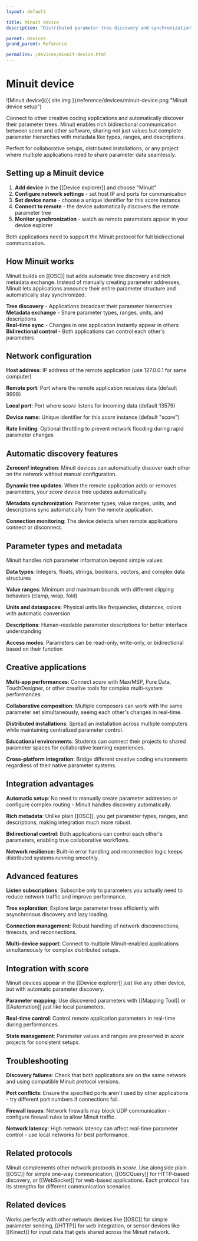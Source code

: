 ```yaml
---
layout: default

title: Minuit device
description: "Distributed parameter tree discovery and synchronization"

parent: Devices
grand_parent: Reference

permalink: /devices/minuit-device.html
---
```

# Minuit device

![Minuit device]({{ site.img }}/reference/devices/minuit-device.png "Minuit device setup")

Connect to other creative coding applications and automatically discover their parameter trees. Minuit enables rich bidirectional communication between *score* and other software, sharing not just values but complete parameter hierarchies with metadata like types, ranges, and descriptions.

Perfect for collaborative setups, distributed installations, or any project where multiple applications need to share parameter data seamlessly.

## Setting up a Minuit device

1. **Add device** in the [[Device explorer]] and choose "Minuit"
2. **Configure network settings** - set host IP and ports for communication
3. **Set device name** - choose a unique identifier for this *score* instance  
4. **Connect to remote** - the device automatically discovers the remote parameter tree
5. **Monitor synchronization** - watch as remote parameters appear in your device explorer

Both applications need to support the Minuit protocol for full bidirectional communication.

## How Minuit works

Minuit builds on [[OSC]] but adds automatic tree discovery and rich metadata exchange. Instead of manually creating parameter addresses, Minuit lets applications announce their entire parameter structure and automatically stay synchronized.

**Tree discovery** - Applications broadcast their parameter hierarchies  
**Metadata exchange** - Share parameter types, ranges, units, and descriptions  
**Real-time sync** - Changes in one application instantly appear in others  
**Bidirectional control** - Both applications can control each other's parameters

## Network configuration

**Host address**: IP address of the remote application (use 127.0.0.1 for same computer)

**Remote port**: Port where the remote application receives data (default 9998)

**Local port**: Port where *score* listens for incoming data (default 13579)  

**Device name**: Unique identifier for this *score* instance (default "score")

**Rate limiting**: Optional throttling to prevent network flooding during rapid parameter changes

## Automatic discovery features

**Zeroconf integration**: Minuit devices can automatically discover each other on the network without manual configuration.

**Dynamic tree updates**: When the remote application adds or removes parameters, your *score* device tree updates automatically.

**Metadata synchronization**: Parameter types, value ranges, units, and descriptions sync automatically from the remote application.

**Connection monitoring**: The device detects when remote applications connect or disconnect.

## Parameter types and metadata

Minuit handles rich parameter information beyond simple values:

**Data types**: Integers, floats, strings, booleans, vectors, and complex data structures

**Value ranges**: Minimum and maximum bounds with different clipping behaviors (clamp, wrap, fold)

**Units and dataspaces**: Physical units like frequencies, distances, colors with automatic conversion

**Descriptions**: Human-readable parameter descriptions for better interface understanding

**Access modes**: Parameters can be read-only, write-only, or bidirectional based on their function

## Creative applications

**Multi-app performances**: Connect *score* with Max/MSP, Pure Data, TouchDesigner, or other creative tools for complex multi-system performances.

**Collaborative composition**: Multiple composers can work with the same parameter set simultaneously, seeing each other's changes in real-time.

**Distributed installations**: Spread an installation across multiple computers while maintaining centralized parameter control.

**Educational environments**: Students can connect their projects to shared parameter spaces for collaborative learning experiences.

**Cross-platform integration**: Bridge different creative coding environments regardless of their native parameter systems.

## Integration advantages

**Automatic setup**: No need to manually create parameter addresses or configure complex routing - Minuit handles discovery automatically.

**Rich metadata**: Unlike plain [[OSC]], you get parameter types, ranges, and descriptions, making integration much more robust.

**Bidirectional control**: Both applications can control each other's parameters, enabling true collaborative workflows.

**Network resilience**: Built-in error handling and reconnection logic keeps distributed systems running smoothly.

## Advanced features

**Listen subscriptions**: Subscribe only to parameters you actually need to reduce network traffic and improve performance.

**Tree exploration**: Explore large parameter trees efficiently with asynchronous discovery and lazy loading.

**Connection management**: Robust handling of network disconnections, timeouts, and reconnections.

**Multi-device support**: Connect to multiple Minuit-enabled applications simultaneously for complex distributed setups.

## Integration with score

Minuit devices appear in the [[Device explorer]] just like any other device, but with automatic parameter discovery.

**Parameter mapping**: Use discovered parameters with [[Mapping Tool]] or [[Automation]] just like local parameters.

**Real-time control**: Control remote application parameters in real-time during performances.

**State management**: Parameter values and ranges are preserved in *score* projects for consistent setups.

## Troubleshooting

**Discovery failures**: Check that both applications are on the same network and using compatible Minuit protocol versions.

**Port conflicts**: Ensure the specified ports aren't used by other applications - try different port numbers if connections fail.

**Firewall issues**: Network firewalls may block UDP communication - configure firewall rules to allow Minuit traffic.

**Network latency**: High network latency can affect real-time parameter control - use local networks for best performance.

## Related protocols

Minuit complements other network protocols in *score*. Use alongside plain [[OSC]] for simple one-way communication, [[OSCQuery]] for HTTP-based discovery, or [[WebSocket]] for web-based applications. Each protocol has its strengths for different communication scenarios.

## Related devices

Works perfectly with other network devices like [[OSC]] for simple parameter sending, [[HTTP]] for web integration, or sensor devices like [[Kinect]] for input data that gets shared across the Minuit network.